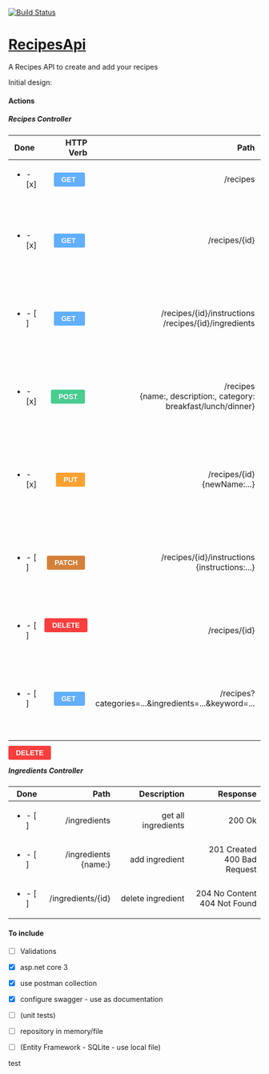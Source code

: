 [![Build Status](https://dev.azure.com/CristianaGrigoriu/Recipes/_apis/build/status/cristianagrigoriu.RecipesApi?branchName=new-deploy)](https://dev.azure.com/CristianaGrigoriu/Recipes/_build/latest?definitionId=3&branchName=new-deploy)

# [RecipesApi](https://cg-recipes.azurewebsites.net/swagger/index.html)

A Recipes API to create and add your recipes

Initial design:

#### Actions

##### Recipes Controller
| Done | HTTP Verb | Path | Description | Response |
| ---- |----:| ----:| -----------:| --------: |
|<ul><li>- [x] </li></ul> | <span style="background-color: #61affe; border: none; font-family: sans-serif;font-size: 14px;  font-weight: 700;min-width: 80px;padding: 6px 15px;  text-align: center; border-radius: 3px; color: #fff;text-shadow: 0 1px 0 rgba(0,0,0,.1);"> GET </span>&nbsp;  | /recipes | get all recipes | 200 Ok |
|<ul><li>- [x] </li></ul> | <span style="background-color: #61affe; border: none; font-family: sans-serif;font-size: 14px;  font-weight: 700;min-width: 80px;padding: 6px 15px;  text-align: center; border-radius: 3px; color: #fff;text-shadow: 0 1px 0 rgba(0,0,0,.1);"> GET </span>&nbsp; | /recipes/{id} | get specific recipe - basic details (+ time) - by id -> short description and time | 200 Ok<br>404 Not Found |
|<ul><li>- [ ] </li></ul> | <span style="background-color: #61affe; border: none; font-family: sans-serif;font-size: 14px;  font-weight: 700;min-width: 80px;padding: 6px 15px;  text-align: center; border-radius: 3px; color: #fff;text-shadow: 0 1px 0 rgba(0,0,0,.1);"> GET </span>&nbsp; |/recipes/{id}/instructions<br>/recipes/{id}/ingredients | get specific recipe - all details - instruction & ingredients - by id | 200 Ok<br>404 Not Found |
|<ul><li>- [x] </li></ul> | <span style="background-color: rgb(73, 204, 144); border: none; font-family: sans-serif;font-size: 14px;  font-weight: 700;min-width: 80px;padding: 6px 15px;  text-align: center; border-radius: 3px; color: #fff;text-shadow: 0 1px 0 rgba(0,0,0,.1);"> POST</span>&nbsp;  | /recipes<br>{name:, description:, category: breakfast/lunch/dinner} | add recipe - all details | 201 Created + new object<br>400 Bad request - validation error |
|<ul><li>- [x] </li></ul> | <span style="background-color: rgb(252, 161, 48); border: none; font-family: sans-serif;font-size: 14px;  font-weight: 700;min-width: 80px;padding: 6px 15px;  text-align: center; border-radius: 3px; color: #fff;text-shadow: 0 1px 0 rgba(0,0,0,.1);"> PUT</span>&nbsp; | /recipes/{id}<br>{newName:...} | update recipe - basic details | 204 No Content<br>400 Bad request - validation error<br>404 Not Found |
|<ul><li>- [ ] </li></ul> | <span style="background-color: rgb(213, 128, 58); border: none; font-family: sans-serif;font-size: 14px;  font-weight: 700;min-width: 80px;padding: 6px 15px;  text-align: center; border-radius: 3px; color: #fff;text-shadow: 0 1px 0 rgba(0,0,0,.1);"> PATCH</span>&nbsp; | /recipes/{id}/instructions<br>{instructions:...} | update instructions | 204 No Content<br>400 Bad request - validation error<br>404 Not Found |
|<ul><li>- [ ] </li></ul> | <span style="background-color: #f93e3e; border: none; font-family: sans-serif;font-size: 14px;  font-weight: 700;min-width: 80px;padding: 6px 15px;  text-align: center; border-radius: 3px; color: #fff;text-shadow: 0 1px 0 rgba(0,0,0,.1);"> DELETE </span> &nbsp; | /recipes/{id} | delete recipe -> and everything related | 204 No Content<br>404 Not Found |
|<ul><li>- [ ] </li></ul> | <span style="background-color: #61affe; border: none; font-family: sans-serif;font-size: 14px;  font-weight: 700;min-width: 80px;padding: 6px 15px;  text-align: center; border-radius: 3px; color: #fff;text-shadow: 0 1px 0 rgba(0,0,0,.1);"> GET </span>&nbsp; |/recipes?categories=...&ingredients=...&keyword=... | filter recipes<br>filter only after what is filled in, otherwise return everything | 200 Ok |

<span style="background-color: #f93e3e; border: none; font-family: sans-serif;font-size: 14px;  font-weight: 700;min-width: 80px;padding: 6px 15px;  text-align: center; border-radius: 3px; color: #fff;text-shadow: 0 1px 0 rgba(0,0,0,.1);"> DELETE </span>

##### Ingredients Controller
| Done | Path | Description | Response |
| ---- |----:| -----------:| --------: |
|<ul><li>- [ ] </li></ul> | /ingredients | get all ingredients | 200 Ok |
|<ul><li>- [ ] </li></ul> | /ingredients<br>{name:} | add ingredient | 201 Created<br>400 Bad Request |
|<ul><li>- [ ] </li></ul> | /ingredients/{id} | delete ingredient | 204 No Content<br>404 Not Found |


#### To include
- [ ] Validations

- [x] asp.net core 3

- [x] use postman collection

- [x] configure swagger - use as documentation

- [ ] (unit tests)

- [ ] repository in memory/file
- [ ] (Entity Framework - SQLite - use local file)

test
